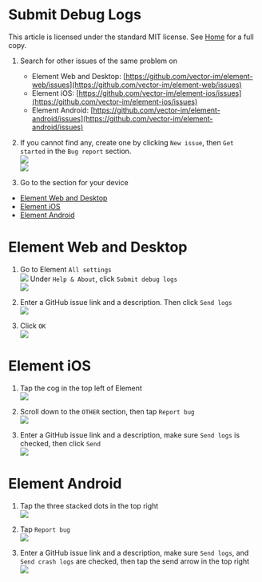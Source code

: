 # Submit Debug Logs

This article is licensed under the standard MIT license. See [Home](index.md) for a full copy.

1. Search for other issues of the same problem on
    * Element Web and Desktop: [https://github.com/vector-im/element-web/issues](https://github.com/vector-im/element-web/issues)
    * Element iOS: [https://github.com/vector-im/element-ios/issues](https://github.com/vector-im/element-ios/issues)
    * Element Android: [https://github.com/vector-im/element-android/issues](https://github.com/vector-im/element-android/issues)

1. If you cannot find any, create one by clicking `New issue`, then `Get started` in the `Bug report` section.  
![](images/Screen%20Shot%202020-09-17%20at%206.57.13%20PM.png)  
![](images/Screen%20Shot%202020-09-17%20at%206.57.21%20PM.png)

1. Go to the section for your device

<!-- TOC -->

- [Element Web and Desktop](#element-web-and-desktop)
- [Element iOS](#element-ios)
- [Element Android](#element-android)

<!-- /TOC -->

# Element Web and Desktop

1. Go to Element `All settings`  
    ![](images/Screen%20Shot%202020-09-17%20at%205.24.15%20PM.png)   Under `Help & About`, click `Submit debug logs`  
    ![](images/Screen%20Shot%202020-09-17%20at%206.54.25%20PM.png)

1. Enter a GitHub issue link and a description. Then click `Send logs`  
![](images/Screen%20Shot%202020-09-17%20at%206.59.39%20PM.png)

1. Click `OK`  
![](images/Screen%20Shot%202020-09-17%20at%207.03.16%20PM.png)

# Element iOS

1. Tap the cog in the top left of Element  
![](images/IMG_0393.PNG)

1. Scroll down to the `OTHER` section, then tap `Report bug`  
![](images/IMG_0447.PNG)

1. Enter a GitHub issue link and a description, make sure `Send logs` is checked, then click `Send`  
![](images/IMG_0449.PNG)

# Element Android

1. Tap the three stacked dots in the top right  
![](images/Screenshot_20200821-144905.png)

1. Tap `Report bug`  
![](images/Screenshot_20200917-192220.png)

11. Enter a GitHub issue link and a description, make sure `Send logs`, and `Send crash logs` are checked, then tap the send arrow in the top right  
![](images/Screenshot_20200917-192050.png)
